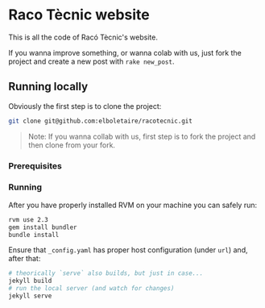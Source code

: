 Raco Tècnic website
===================

This is all the code of Racó Tècnic's website.

If you wanna improve something, or wanna colab with us, just fork the project
and create a new post with `rake new_post`.

Running locally
---------------

Obviously the first step is to clone the project:

~~~bash
git clone git@github.com:elboletaire/racotecnic.git
~~~

> Note: If you wanna collab with us, first step is to fork the project and then clone
from your fork.

### Prerequisites



### Running

After you have properly installed RVM on your machine you can safely run:

~~~bash
rvm use 2.3
gem install bundler
bundle install
~~~

Ensure that `_config.yaml` has proper host configuration (under `url`) and,
after that:

~~~bash
# theorically `serve` also builds, but just in case...
jekyll build
# run the local server (and watch for changes)
jekyll serve
~~~

